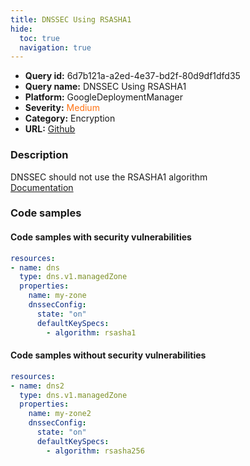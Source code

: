 ```yaml
---
title: DNSSEC Using RSASHA1
hide:
  toc: true
  navigation: true
---
```


<style>
  .highlight .hll {
    background-color: #ff171742;
  }
  .md-content {
    max-width: 1100px;
    margin: 0 auto;
  }
</style>

-   **Query id:** 6d7b121a-a2ed-4e37-bd2f-80d9df1dfd35
-   **Query name:** DNSSEC Using RSASHA1
-   **Platform:** GoogleDeploymentManager
-   **Severity:** <span style="color:#ff7213">Medium</span>
-   **Category:** Encryption
-   **URL:** [Github](https://github.com/Checkmarx/kics/tree/master/assets/queries/googleDeploymentManager/gcp/dnssec_using_rsasha1)

### Description
DNSSEC should not use the RSASHA1 algorithm<br>
[Documentation](https://cloud.google.com/dns/docs/reference/v1/managedZones)

### Code samples
#### Code samples with security vulnerabilities
```yaml title="Positive test num. 1 - yaml file" hl_lines="9"
resources:
- name: dns
  type: dns.v1.managedZone
  properties:
    name: my-zone
    dnssecConfig:
      state: "on"
      defaultKeySpecs:
        - algorithm: rsasha1

```


#### Code samples without security vulnerabilities
```yaml title="Negative test num. 1 - yaml file"
resources:
- name: dns2
  type: dns.v1.managedZone
  properties:
    name: my-zone2
    dnssecConfig:
      state: "on"
      defaultKeySpecs:
        - algorithm: rsasha256

```
